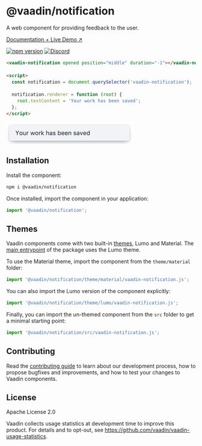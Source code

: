 # @vaadin/notification

A web component for providing feedback to the user.

[Documentation + Live Demo ↗](https://vaadin.com/docs/latest/components/notification)

[![npm version](https://badgen.net/npm/v/@vaadin/notification)](https://www.npmjs.com/package/@vaadin/notification)
[![Discord](https://img.shields.io/discord/732335336448852018?label=discord)](https://discord.gg/PHmkCKC)

```html
<vaadin-notification opened position="middle" duration="-1"></vaadin-notification>

<script>
  const notification = document.querySelector('vaadin-notification');

  notification.renderer = function (root) {
    root.textContent = 'Your work has been saved';
  };
</script>
```

[<img src="https://raw.githubusercontent.com/vaadin/web-components/master/packages/notification/screenshot.png" width="336" alt="Screenshot of vaadin-notification">](https://vaadin.com/docs/latest/components/notification)

## Installation

Install the component:

```sh
npm i @vaadin/notification
```

Once installed, import the component in your application:

```js
import '@vaadin/notification';
```

## Themes

Vaadin components come with two built-in [themes](https://vaadin.com/docs/latest/styling), Lumo and Material.
The [main entrypoint](https://github.com/vaadin/web-components/blob/master/packages/notification/vaadin-notification.js) of the package uses the Lumo theme.

To use the Material theme, import the component from the `theme/material` folder:

```js
import '@vaadin/notification/theme/material/vaadin-notification.js';
```

You can also import the Lumo version of the component explicitly:

```js
import '@vaadin/notification/theme/lumo/vaadin-notification.js';
```

Finally, you can import the un-themed component from the `src` folder to get a minimal starting point:

```js
import '@vaadin/notification/src/vaadin-notification.js';
```

## Contributing

Read the [contributing guide](https://vaadin.com/docs/latest/contributing/overview) to learn about our development process, how to propose bugfixes and improvements, and how to test your changes to Vaadin components.

## License

Apache License 2.0

Vaadin collects usage statistics at development time to improve this product.
For details and to opt-out, see https://github.com/vaadin/vaadin-usage-statistics.
